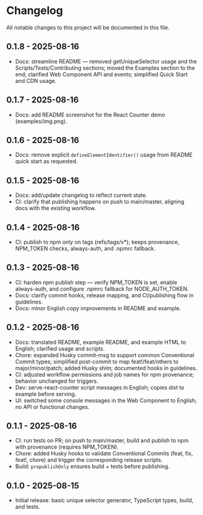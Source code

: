 # Changelog

All notable changes to this project will be documented in this file.

## 0.1.8 - 2025-08-16
- Docs: streamline README — removed getUniqueSelector usage and the Scripts/Tests/Contributing sections; moved the Examples section to the end; clarified Web Component API and events; simplified Quick Start and CDN usage.

## 0.1.7 - 2025-08-16
- Docs: add README screenshot for the React Counter demo (examples/img.png).

## 0.1.6 - 2025-08-16
- Docs: remove explicit `defineElementIdentifier()` usage from README quick start as requested.

## 0.1.5 - 2025-08-16
- Docs: add/update changelog to reflect current state.
- CI: clarify that publishing happens on push to main/master, aligning docs with the existing workflow.

## 0.1.4 - 2025-08-16
- CI: publish to npm only on tags (refs/tags/v*); keeps provenance, NPM_TOKEN checks, always-auth, and .npmrc fallback.

## 0.1.3 - 2025-08-16
- CI: harden npm publish step — verify NPM_TOKEN is set, enable always-auth, and configure .npmrc fallback for NODE_AUTH_TOKEN.
- Docs: clarify commit hooks, release mapping, and CI/publishing flow in guidelines.
- Docs: minor English copy improvements in README and example.

## 0.1.2 - 2025-08-16
- Docs: translated README, example README, and example HTML to English; clarified usage and scripts.
- Chore: expanded Husky commit-msg to support common Conventional Commit types; simplified post-commit to map feat!/feat/others to major/minor/patch; added Husky shim; documented hooks in guidelines.
- CI: adjusted workflow permissions and job names for npm provenance; behavior unchanged for triggers.
- Dev: serve-react-counter script messages in English; copies dist to example before serving.
- UI: switched some console messages in the Web Component to English; no API or functional changes.

## 0.1.1 - 2025-08-16
- CI: run tests on PR; on push to main/master, build and publish to npm with provenance (requires NPM_TOKEN).
- Chore: added Husky hooks to validate Conventional Commits (feat, fix, feat!, chore) and trigger the corresponding release scripts.
- Build: `prepublishOnly` ensures build + tests before publishing.

## 0.1.0 - 2025-08-15
- Initial release: basic unique selector generator, TypeScript types, build, and tests.
